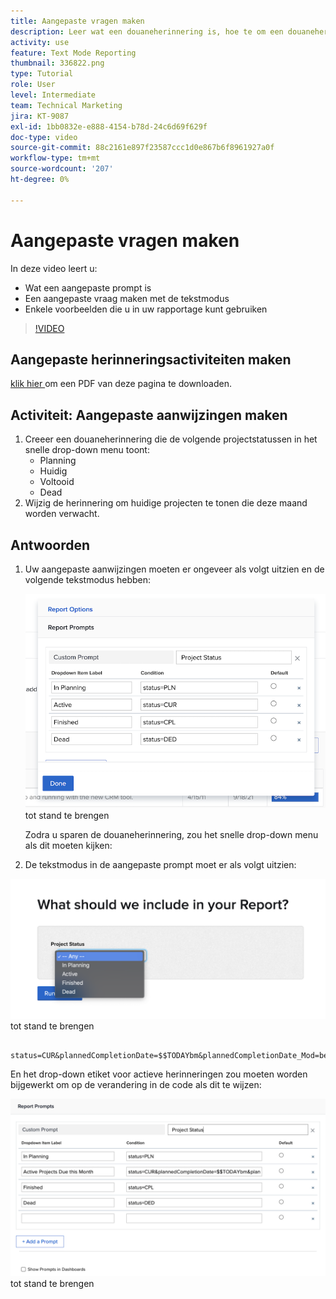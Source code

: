 ```yaml
---
title: Aangepaste vragen maken
description: Leer wat een douaneherinnering is, hoe te om een douaneherinnering tot stand te brengen gebruikend tekstwijze, en sommige voorbeelden die u in rapportering in Workfront kunt gebruiken.
activity: use
feature: Text Mode Reporting
thumbnail: 336822.png
type: Tutorial
role: User
level: Intermediate
team: Technical Marketing
jira: KT-9087
exl-id: 1bb0832e-e888-4154-b78d-24c6d69f629f
doc-type: video
source-git-commit: 88c2161e897f23587ccc1d0e867b6f8961927a0f
workflow-type: tm+mt
source-wordcount: '207'
ht-degree: 0%

---
```


# Aangepaste vragen maken

In deze video leert u:

* Wat een aangepaste prompt is
* Een aangepaste vraag maken met de tekstmodus
* Enkele voorbeelden die u in uw rapportage kunt gebruiken

>[!VIDEO](https://video.tv.adobe.com/v/336822/?quality=12&learn=on)

## Aangepaste herinneringsactiviteiten maken

[ klik hier ](/help/assets/create-custom-prompts-activities.pdf) om een PDF van deze pagina te downloaden.

## Activiteit: Aangepaste aanwijzingen maken

1. Creeer een douaneherinnering die de volgende projectstatussen in het snelle drop-down menu toont:
   * Planning
   * Huidig
   * Voltooid
   * Dead
1. Wijzig de herinnering om huidige projecten te tonen die deze maand worden verwacht.

## Antwoorden

1. Uw aangepaste aanwijzingen moeten er ongeveer als volgt uitzien en de volgende tekstmodus hebben:

   ![ een beeld van het scherm om een nieuw filter op tekstwijze ](assets/cp-01.png) tot stand te brengen

   Zodra u sparen de douaneherinnering, zou het snelle drop-down menu als dit moeten kijken:

1. De tekstmodus in de aangepaste prompt moet er als volgt uitzien:

![ een beeld van het scherm om een nieuw filter op tekstwijze ](assets/cp-02.png) tot stand te brengen

```
   status=CUR&plannedCompletionDate=$$TODAYbm&plannedCompletionDate_Mod=between&plannedCompletionDate_Range=$$TODAYem 
```

En het drop-down etiket voor actieve herinneringen zou moeten worden bijgewerkt om op de verandering in de code als dit te wijzen:

![ een beeld van het scherm om een nieuw filter op tekstwijze ](assets/cp-02a.png) tot stand te brengen
